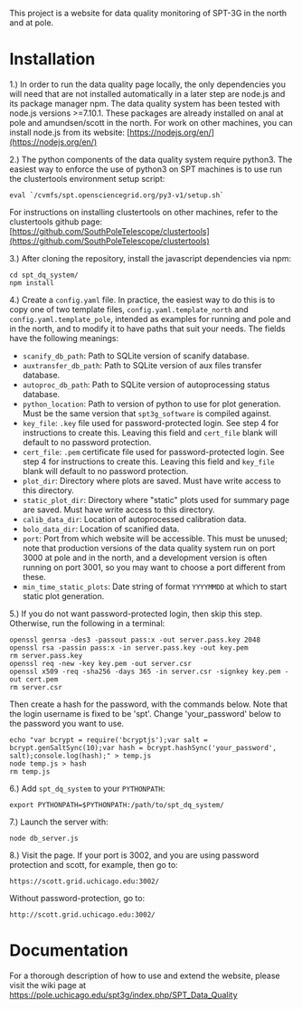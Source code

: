 This project is a website for data quality monitoring of SPT-3G in the north and at pole.

# Installation
1.) In order to run the data quality page locally, the only dependencies you will need that are not installed automatically in a later step are node.js and its package manager npm. The data quality system has been tested with node.js versions >=7.10.1. These packages are already installed on anal at pole and amundsen/scott in the north. For work on other machines, you can install node.js from its website: [https://nodejs.org/en/](https://nodejs.org/en/)

2.) The python components of the data quality system require python3. The easiest way to enforce the use of python3 on SPT machines is to use run the clustertools environment setup script:
```
eval `/cvmfs/spt.opensciencegrid.org/py3-v1/setup.sh`
```

For instructions on installing clustertools on other machines, refer to the clustertools github page: [https://github.com/SouthPoleTelescope/clustertools](https://github.com/SouthPoleTelescope/clustertools)

3.) After cloning the repository, install the javascript dependencies via npm:
```
cd spt_dq_system/
npm install
```

4.) Create a `config.yaml` file. In practice, the easiest way to do this is to copy one of two template files, `config.yaml.template_north` and `config.yaml.template_pole`, intended as examples for running and pole and in the north, and to modify it to have paths that suit your needs. The fields have the following meanings:

* `scanify_db_path`: Path to SQLite version of scanify database.
* `auxtransfer_db_path`: Path to SQLite version of aux files transfer database.
* `autoproc_db_path`: Path to SQLite version of autoprocessing status database.
* `python_location`: Path to version of python to use for plot generation. Must be the same version that `spt3g_software` is compiled against.
* `key_file`: `.key` file used for password-protected login. See step 4 for instructions to create this. Leaving this field and `cert_file` blank will default to no password protection.
* `cert_file`: `.pem` certificate file used for password-protected login. See step 4 for instructions to create this. Leaving this field and `key_file` blank will default to no password protection.
* `plot_dir`: Directory where plots are saved. Must have write access to this directory.
* `static_plot_dir`: Directory where "static" plots used for summary page are saved. Must have write access to this directory.
* `calib_data_dir`: Location of autoprocessed calibration data.
* `bolo_data_dir`: Location of scanified data.
* `port`: Port from which website will be accessible. This must be unused; note that production versions of the data quality system run on port 3000 at pole and in the north, and a development version is often running on port 3001, so you may want to choose a port different from these.
* `min_time_static_plots`: Date string of format `YYYYMMDD` at which to start static plot generation. 

5.) If you do not want password-protected login, then skip this step. Otherwise, run the following in a terminal:

```
openssl genrsa -des3 -passout pass:x -out server.pass.key 2048                
openssl rsa -passin pass:x -in server.pass.key -out key.pem                   
rm server.pass.key                                                            
openssl req -new -key key.pem -out server.csr                                 
openssl x509 -req -sha256 -days 365 -in server.csr -signkey key.pem -out cert.pem                                                                             
rm server.csr
```

Then create a hash for the password, with the commands below. Note that the login username is fixed to be 'spt'. Change 'your_password' below to the password you want to use.

```
echo "var bcrypt = require('bcryptjs');var salt = bcrypt.genSaltSync(10);var hash = bcrypt.hashSync('your_password', salt);console.log(hash);" > temp.js
node temp.js > hash
rm temp.js
```

6.) Add `spt_dq_system` to your `PYTHONPATH`:
```
export PYTHONPATH=$PYTHONPATH:/path/to/spt_dq_system/
```

7.) Launch the server with:
```
node db_server.js
```

8.) Visit the page. If your port is 3002, and you are using password protection and scott, for example, then go to:
```
https://scott.grid.uchicago.edu:3002/
```

Without password-protection, go to:
```
http://scott.grid.uchicago.edu:3002/
```


# Documentation
For a thorough description of how to use and extend the website, please visit the wiki page at https://pole.uchicago.edu/spt3g/index.php/SPT_Data_Quality

